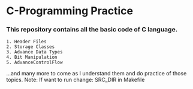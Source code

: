 # C-Programming Practice

### This repository contains all the basic code of C language.

~~~
1. Header Files
2. Storage Classes
3. Advance Data Types
4. Bit Manipulation
5. AdvanceControlFlow
~~~

...and many more to come as I understand them and do practice of those topics.
Note: If want to run change:
    SRC_DIR
    in Makefile
